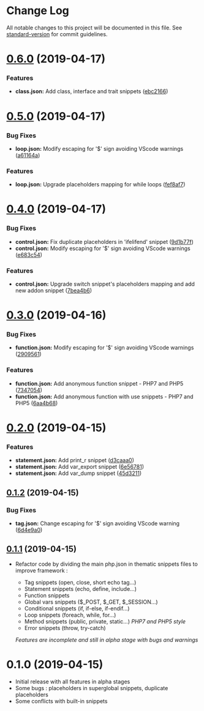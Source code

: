 # Change Log

All notable changes to this project will be documented in this file. See [standard-version](https://github.com/conventional-changelog/standard-version) for commit guidelines.

# [0.6.0](https://github.com/h4kst3r/php-awesome-snippets/compare/v0.5.0...v0.6.0) (2019-04-17)


### Features

* **class.json:** Add class, interface and trait snippets ([ebc2166](https://github.com/h4kst3r/php-awesome-snippets/commit/ebc2166))



# [0.5.0](https://github.com/h4kst3r/php-awesome-snippets/compare/v0.4.0...v0.5.0) (2019-04-17)


### Bug Fixes

* **loop.json:** Modify escaping for '$' sign avoiding VScode warnings ([a61164a](https://github.com/h4kst3r/php-awesome-snippets/commit/a61164a))


### Features

* **loop.json:** Upgrade placeholders mapping for while loops ([fef8af7](https://github.com/h4kst3r/php-awesome-snippets/commit/fef8af7))



# [0.4.0](https://github.com/h4kst3r/php-awesome-snippets/compare/v0.3.0...v0.4.0) (2019-04-17)


### Bug Fixes

* **control.json:** Fix duplicate placeholders in 'ifelifend' snippet ([9d1b77f](https://github.com/h4kst3r/php-awesome-snippets/commit/9d1b77f))
* **control.json:** Modify escaping for '$' sign avoiding VScode warnings ([e683c54](https://github.com/h4kst3r/php-awesome-snippets/commit/e683c54))


### Features

* **control.json:** Upgrade switch snippet's placeholders mapping and add new addon snippet ([7bea4b6](https://github.com/h4kst3r/php-awesome-snippets/commit/7bea4b6))



# [0.3.0](https://github.com/h4kst3r/php-awesome-snippets/compare/v0.2.0...v0.3.0) (2019-04-16)


### Bug Fixes

* **function.json:** Modify escaping for '$' sign avoiding VScode warnings ([2909561](https://github.com/h4kst3r/php-awesome-snippets/commit/2909561))


### Features

* **function.json:** Add anonymous function snippet - PHP7 and PHP5 ([7347054](https://github.com/h4kst3r/php-awesome-snippets/commit/7347054))
* **function.json:** Add anonymous function with use snippets - PHP7 and PHP5 ([6aa4b68](https://github.com/h4kst3r/php-awesome-snippets/commit/6aa4b68))



# [0.2.0](https://github.com/h4kst3r/php-awesome-snippets/compare/v0.1.2...v0.2.0) (2019-04-15)


### Features

* **statement.json:** Add print_r snippet ([d3caaa0](https://github.com/h4kst3r/php-awesome-snippets/commit/d3caaa0))
* **statement.json:** Add var_export snippet ([6e56781](https://github.com/h4kst3r/php-awesome-snippets/commit/6e56781))
* **statement.json:** Add var_dump snippet ([45d3211](https://github.com/h4kst3r/php-awesome-snippets/commit/45d3211))



## [0.1.2](https://github.com/h4kst3r/php-awesome-snippets/compare/v0.1.1...v0.1.2) (2019-04-15)


### Bug Fixes

* **tag.json:** Change escaping for '$' sign avoiding VScode warning ([6d4e9a0](https://github.com/h4kst3r/php-awesome-snippets/commit/6d4e9a0))



## [0.1.1](https://github.com/h4kst3r/php-awesome-snippets/compare/v0.1.0...v0.1.1) (2019-04-15)
* Refactor code by dividing the main php.json in thematic snippets files to improve framework :
    - Tag snippets (open, close, short echo tag...)
    - Statement snippets (echo, define, include...)
    - Function snippets 
    - Global vars snippets ($_POST, $_GET, $_SESSION...)
    - Conditional snippets (if, if-else, if-endif...)
    - Loop snippets (foreach, while, for...)
    - Method snippets (public, private, static...) *PHP7 and PHP5 style*
    - Error snippets (throw, try-catch)

    *Features are incomplete and still in alpha stage with bugs and warnings*


# 0.1.0 (2019-04-15)
* Initial release with all features in alpha stages
* Some bugs : placeholders in superglobal snippets, duplicate placeholders
* Some conflicts with built-in snippets